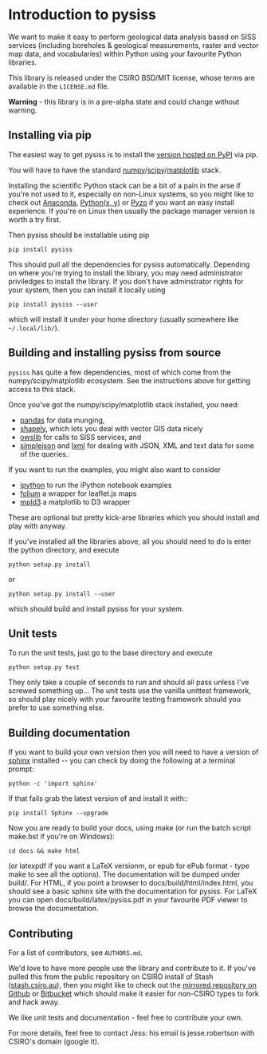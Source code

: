 Introduction to pysiss
======================

We want to make it easy to perform geological data analysis based on SISS services (including boreholes & geological measurements, raster and vector map data, and vocabularies) within Python using your favourite Python libraries. 

This library is released under the CSIRO BSD/MIT license, whose terms are available in the `LICENSE.md` file. 

**Warning** - this library is in a pre-alpha state and could change without warning.

Installing via pip
------------------

The easiest way to get pysiss is to install the [version hosted on PyPI](https://pypi.python.org/pypi/pysiss/0.0.2) via pip.

You will have to have the standard [numpy](http://numpy.org)/[scipy](http://scipy.org)/[matplotlib](http://matplotlib.org) stack. 

Installing the scientific Python stack can be a bit of a pain in the arse if you're not used to it, especially on non-Linux systems, so you might like to check out [Anaconda](https://store.continuum.io/cshop/anaconda/), [Python(x, y)](https://code.google.com/p/pythonxy/) or [Pyzo](http://www.pyzo.org/) if you want an easy install experience. If you're on Linux then usually the package manager version is worth a try first.

Then pysiss should be installable using pip

    pip install pysiss

This should pull all the dependencies for pysiss automatically. Depending on where you're trying to install the library, you may need administrator priviledges to install the library. If you don't have adminstrator rights for your system, then you can install it locally using

    pip install pysiss --user

which will install it under your home directory (usually somewhere like `~/.local/lib/`).

Building and installing pysiss from source
------------------------------------------

`pysiss` has quite a few dependencies, most of which come from the numpy/scipy/matplotlib ecosystem. See the instructions above for getting access to this stack.

Once you've got the numpy/scipy/matplotlib stack installed, you need:

- [pandas](http://pandas.pydata.org) for data munging, 
- [shapely](http://toblerity.org/shapely/), which lets you deal with vector GIS data nicely
- [owslib](https://pypi.python.org/pypi/OWSLib/) for calls to SISS services, and
- [simplejson](https://pypi.python.org/pypi/simplejson) and [lxml](http://lxml.de) for dealing with JSON, XML and text data for some of the queries.

If you want to run the examples, you might also want to consider

- [ipython](http://ipython.org) to run the iPython notebook examples
- [folium](http://folium.readthedocs.org/en/latest/) a wrapper for leaflet.js maps
- [mpld3](http://mpld3.github.io/) a matplotlib to D3 wrapper

These are optional but pretty kick-arse libraries which you should install and play with anyway.

If you've installed all the libraries above, all you should need to do is enter the python directory, and execute

    python setup.py install

or

    python setup.py install --user

which should build and install pysiss for your system.

Unit tests
----------

To run the unit tests, just go to the base directory and execute

	python setup.py test

They only take a couple of seconds to run and should all pass unless I've screwed something up... The unit tests use the vanilla unittest framework, so should play nicely with your favourite testing framework should you prefer to use something else.

Building documentation
----------------------

If you want to build your own version then you will need to have a version of [sphinx](http://sphinx.pocoo.org/) installed -- you can check by doing the following at a terminal prompt:

    python -c 'import sphinx'

If that fails grab the latest version of and install it with::

    pip install Sphinx --upgrade

Now you are ready to build your docs, using make (or run the batch script make.bst if you're on Windows):

    cd docs && make html

(or latexpdf if you want a LaTeX versionm, or epub for ePub format - type make to see all the options). The documentation will be dumped under build/<format>. For HTML, if you point a browser to docs/build/html/index.html, you should see a basic sphinx site with the documentation for pysiss. For LaTeX you can open docs/build/latex/pysiss.pdf in your favourite PDF viewer to browse the documentation.

Contributing
------------

For a list of contributors, see `AUTHORS.md`.

We'd love to have more people use the library and contribute to it. If you've pulled this from the public repository on CSIRO install of Stash ([stash.csiro.au](https://stash.csiro.au/projects/DARDA/repos/pysiss/browse)), then you might like to check out the [mirrored repository on Github](https://github.com/pysiss/pysiss) or [Bitbucket](https://bitbucket.org/pysiss/pysiss) which should make it easier for non-CSIRO types to fork and hack away.

We like unit tests and documentation - feel free to contribute your own.

For more details, feel free to contact Jess: his email is jesse.robertson with CSIRO's domain (google it).